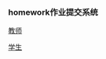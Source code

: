 ### homework作业提交系统

[教师](https://free.modao.cc/app/f56057502252ac4d30fba4fcffed2594fc4bd68a)

[学生](https://free.modao.cc/app/091x4m7tkhmkk1ylpmyt54mkryht5mv)